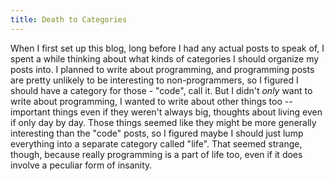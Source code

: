 ```yaml
---
title: Death to Categories
---
```


When I first set up this blog, long before I had any actual posts to speak of, I spent a while thinking about what kinds of categories I should organize my posts into. I planned to write about programming, and programming posts are pretty unlikely to be interesting to non-programmers, so I figured I should have a category for those - "code", call it. But I didn't *only* want to write about programming, I wanted to write about other things too -- important things even if they weren't always big, thoughts about living even if only day by day. Those things seemed like they might be more generally interesting than the "code" posts, so I figured maybe I should just lump everything into a separate category called "life". That seemed strange, though, because really programming is a part of life too, even if it does involve a peculiar form of insanity.  
